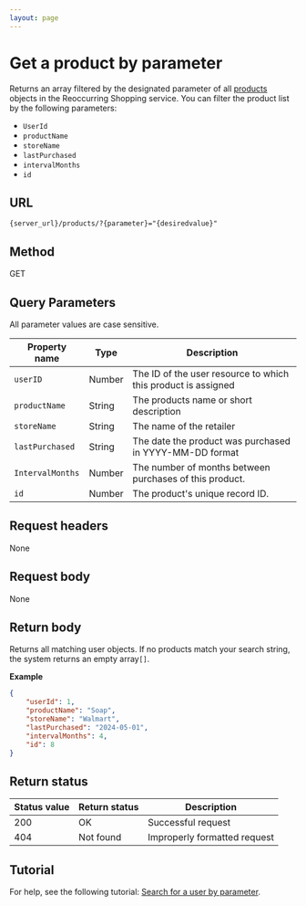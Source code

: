 ```yaml
---
layout: page
---
```

# Get a product by parameter

Returns an array filtered by the designated parameter of all [products](products.md) objects in the Reoccurring Shopping service. You can filter the product list by the following parameters:

* `UserId`
* `productName`
* `storeName`
* `lastPurchased`
* `intervalMonths`
* `id`

## URL

```shell
{server_url}/products/?{parameter}="{desiredvalue}"
```

## Method

GET

## Query Parameters

All parameter values are case sensitive.

| Property name | Type | Description |
| ------------- | ----------- | ----------- |
| `userID` | Number | The ID of the user resource to which this product is assigned |
| `productName` | String | The products name or short description |
| `storeName` | String | The name of the retailer|
| `lastPurchased` | String | The date the product was purchased in YYYY-MM-DD format|
| `IntervalMonths` | Number | The number of months between purchases of this product.|
| `id` | Number | The product's unique record ID.|

## Request headers

None

## Request body

None

## Return body

Returns all matching user objects. If no products match your search string, the system returns an empty array`[]`.

**Example**

```json
{
    "userId": 1,
    "productName": "Soap",
    "storeName": "Walmart",
    "lastPurchased": "2024-05-01",
    "intervalMonths": 4,
    "id": 8
}
```

## Return status

| Status value | Return status | Description |
| ------------- | ----------- | ----------- |
| 200 | OK | Successful request |
| 404| Not found | Improperly formatted request |

## Tutorial

For help, see the following tutorial: [Search for a user by parameter](../tutorial/search_user_parameter.md).
